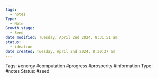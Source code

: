 ```yaml
---
tags:
  - notes
Type:
  - Note
Growth stage:
  - Seed
date modified: Tuesday, April 2nd 2024, 8:31:51 am
status:
  - ideation
date created: Tuesday, April 2nd 2024, 8:30:37 am
---
```

Tags: #energy #computation #progress #prosperity #information 
Type: #notes 
Status: #seed 